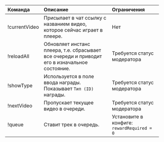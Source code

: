 |Команда|Описание|Ограничения|
|:---|:---|:---|
|!currentVideo|Присылает в чат ссылку с названием видео, которое сейчас играет в плеере.|Нет
|!reloadAll|Обновляет инстанс плеера, т.е. сбрасывает все очереди и приводит его в изначальное состояние.|Требуется статус модератора
|!showType|Используется в поле ввода награды. Показывает `Тип (ID)` награды.|Требуется статус модератора
|!nextVideo|Пропускает текущее видео в очереди.|Требуется статус модератора
|!queue|Ставит трек в очередь.|Установите в конфиге: `rewardRequired = 0`
